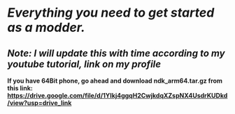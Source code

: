 # ***Everything you need to get started as a modder.***
## *Note: I will update this with time according to my youtube tutorial, link on my profile*

**If you have 64Bit phone, go ahead and download ndk_arm64.tar.gz from this link: https://drive.google.com/file/d/1YIkj4ggqH2CwjkdqXZspNX4UsdrKUDkd/view?usp=drive_link** 
